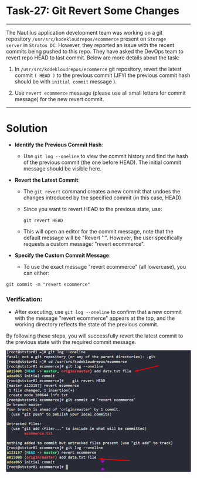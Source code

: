 # Task-27: Git Revert Some Changes

---

The Nautilus application development team was working on a git repository `/usr/src/kodekloudrepos/ecommerce` present on `Storage server` in `Stratos DC`. However, they reported an issue with the recent commits being pushed to this repo. They have asked the DevOps team to revert repo HEAD to last commit. Below are more details about the task:

1. In `/usr/src/kodekloudrepos/ecommerce` git repository, revert the latest commit `( HEAD )` to the previous commit (JFYI the previous commit hash should be with `initial commit` message ).

2. Use `revert ecommerce` message (please use all small letters for commit message) for the new revert commit.
---

# **Solution**


- **Identify the Previous Commit Hash**:
  
  - Use `git log --oneline` to view the commit history and find the hash of the previous commit (the one before HEAD). The initial commit message should be visible here.
- **Revert the Latest Commit**:
  
  - The `git revert` command creates a new commit that undoes the changes introduced by the specified commit (in this case, HEAD) 
    
  - Since you want to revert HEAD to the previous state, use:
    
    ```
    git revert HEAD
    ```
    
  - This will open an editor for the commit message, note that the default message will be "Revert '<original-commit-message>'". However, the user specifically requests a custom message: "revert ecommerce".
    
  
- **Specify the Custom Commit Message**:
    
    - To use the exact message "revert ecommerce" (all lowercase), you can either:
      
 ```
git commit -m "revert ecommerce"
```
### Verification:

- After executing, use `git log --oneline` to confirm that a new commit with the message "revert ecommerce" appears at the top, and the working directory reflects the state of the previous commit.

By following these steps, you will successfully revert the latest commit to the previous state with the required commit message.



![alt text](image.png)